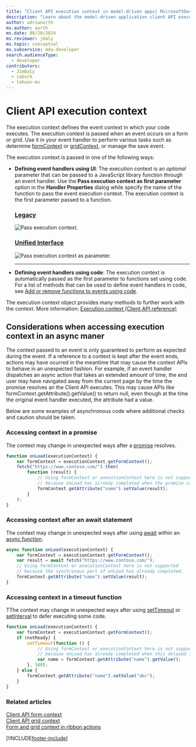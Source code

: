 ```yaml
---
title: "Client API execution context in model-driven apps| MicrosoftDocs"
description: "Learn about the model-driven application client API execution context"
author: adrianorth
ms.author: aorth
ms.date: 08/20/2024
ms.reviewer: jdaly
ms.topic: conceptual
ms.subservice: mda-developer
search.audienceType: 
  - developer
contributors: 
  - JimDaly
  - caburk
  - tahoon-ms
---
```

# Client API execution context

The execution context defines the event context in which your code executes. The execution context is passed when an event occurs on a form or grid. Use it in your event handler to perform various tasks such as determine [formContext](clientapi-form-context.md) or [gridContext](clientapi-grid-context.md), or manage the save event.

The execution context is passed in one of the following ways:

- **Defining event handlers using UI**: The execution context is an *optional* parameter that can be passed to a JavaScript library function through an event handler. Use the **Pass execution context as first parameter** option in the **Handler Properties** dialog while specify the name of the function to pass the event execution context. The execution context is the first parameter passed to a function.

   ### [Legacy](#tab/pass-execution-context-legacy)

     ![Pass execution context.](../media/ClientAPI-PassExecutionContext.png "Pass execution context")

   ### [Unified Interface](#tab/pass-execution-context-unified-interface)

     ![Pass execution context as parameter.](../media/pass-execution-context-as-first-parameter.png "Pass execution context as parameter")

   ---

- **Defining event handlers using code**: The execution context is automatically passed as the first parameter to functions set using code. For a list of methods that can be used to define event handlers in code, see [Add or remove functions to events using code](events-forms-grids.md#add-or-remove-event-handler-function-to-event-using-code).

The execution context object provides many methods to further work with the context. More information: [Execution context (Client API reference)](reference/execution-context.md)

## Considerations when accessing execution context in an async maner

The context passed to an event is only guaranteed to perform as expected during the event. If a reference to a context is kept after the event ends, actions may have ocurred in the meantime that may cause the context APIs to behave in an unexpected fashion. For example, if an event handler dispatches an async action that takes an extended amount of time, the end user may have navigated away from the current page by the time the promise resolves an the Client API executes. This may cause APIs like formContext.getAttribute(<name>).getValue() to return null, even though at the time the original event handler executed, the attribute had a value.

Below are some examples of asynchronous code where additional checks and caution should be taken.

### Accessing context in a promise

The context may change in unexpected ways after a [promise](https://developer.mozilla.org/docs/Web/JavaScript/Reference/Global_Objects/Promise) resolves.

```JavaScript
function onLoad(executionContext) {
    var formContext = executionContext.getFormContext();
    fetch("https://www.contoso.com/").then(
        function (result) {
            // Using formContext or executionContext here is not supported
            // because onLoad has already completed when the promise is resolved.
            formContext.getAttribute("name").setValue(result);
        }
    );
}
```

### Accessing context after an await statement

The context may change in unexpected ways after using [await](https://developer.mozilla.org/docs/Web/JavaScript/Reference/Operators/await) within an [async function](https://developer.mozilla.org/docs/Web/JavaScript/Reference/Statements/async_function). 

```JavaScript
async function onLoad(executionContext) {
    var formContext = executionContext.getFormContext();
    var result = await fetch("https://www.contoso.com/");
    // Using formContext or executionContext here is not supported
    // because the synchronous part of onLoad has already completed.
    formContext.getAttribute("name").setValue(result);
}
```

### Accessing context in a timeout function

TThe context may change in unexpected ways after using [setTimeout](https://developer.mozilla.org/docs/Web/API/setTimeout) or [setInterval](https://developer.mozilla.org/docs/Web/API/setInterval) to defer executing some code.

```JavaScript
function onLoad(executionContext) {
    var formContext = executionContext.getFormContext();
    if (notReady) {
        setTimeout(function () {
            // Using formContext or executionContext here is not supported
            // because onLoad has already completed when this delayed function executes.
            var name = formContext.getAttribute("name").getValue();
        }, 100);
    } else {
        formContext.getAttribute("name").setValue("abc");
    }
}
```


### Related articles

 [Client API form context](clientapi-form-context.md)<br>
 [Client API grid context](clientapi-grid-context.md)<br>
 [Form and grid context in ribbon actions](../pass-data-page-parameter-ribbon-actions.md#form-and-grid-context-in-ribbon-actions)

[!INCLUDE[footer-include](../../../includes/footer-banner.md)]
